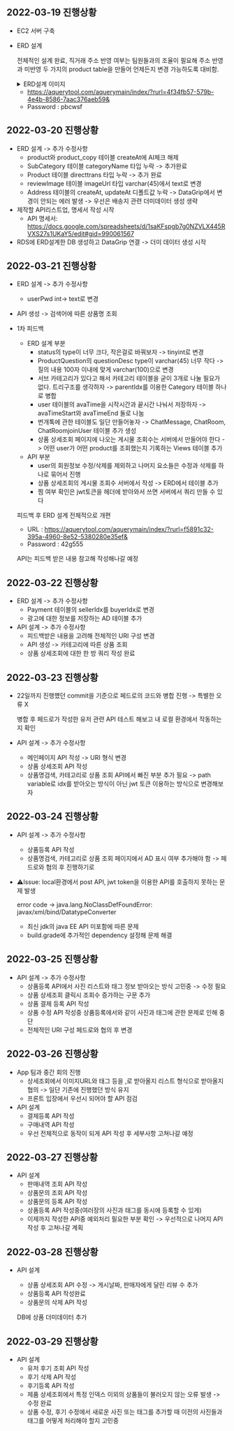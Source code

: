 ## 2022-03-19 진행상황
+ EC2 서버 구축
+ ERD 설계

  전체적인 설계 완료, 직거래 주소 반영 여부는 팀원들과의 조율이 필요해 주소 반영과 미반영 두 가지의 product table을 만들어 언제든지 변경 가능하도록 대비함.

  <details>
  <summary>ERD설계 이미지</summary>
  <div markdown="1">
    
  + ![화면 캡처 2022-03-20 011923](https://user-images.githubusercontent.com/77482065/159129383-35773f7b-8040-4611-a6fb-43622614faf2.png)
  </div>
  </details>
  
  + https://aquerytool.com/aquerymain/index/?rurl=4f34fb57-579b-4e4b-8586-7aac376aeb59&
  + Password : pbcwsf
  
## 2022-03-20 진행상황
+ ERD 설계 -> 추가 수정사항
  + product와 product_copy 테이블 createAt에  AI체크 해제
  + SubCategory 테이블 categoryName 타입 누락 -> 추가완료
  + Product 테이블 directtrans 타입 누락 -> 추가 완료
  + reviewImage 테이블 imageUrl 타입 varchar(45)에서 text로 변경
  + Address 테이블의 createAt, updateAt 디폴트값 누락 -> DataGrip에서 변경이 안되는 에러 발생 -> 우선은 배송지 관련 더미데이터 생성 생략
+ 제작할 API리스트업, 명세서 작성 시작
  + API 명세서: https://docs.google.com/spreadsheets/d/1saKFspgb7g0NZVLX445RVXS27s1UKaY5/edit#gid=990061567
+ RDS에 ERD설계한 DB 생성하고 DataGrip 연결 -> 더미 데이터 생성 시작

## 2022-03-21 진행상황
+ ERD 설계 -> 추가 수정사항
  +  userPwd int-> text로 변경
+ API 생성 -> 검색어에 따른 상품명 조회

+ 1차 피드백
  + ERD 설계 부분
    + status의 type이 너무 크다, 작은걸로 바꿔보자 -> tinyint로 변경
    + ProductQuestion의 questionDesc type이 varchar(45) 너무 작다 -> 질의 내용 100자 이내에 맞게 varchar(100)으로 변경
    + 서브 카테고리가 있다고 해서 카테고리 테이블을 굳이 3개로 나눌 필요가 없다. 트리구조를 생각하자 -> parentIdx를 이용한 Category 테이블 하나로 병합
    + user 테이블의 avaTime을 시작시간과 끝시간 나눠서 저장하자 -> avaTimeStart와 avaTimeEnd 둘로 나눔
    + 번개톡에 관한 테이블도 일단 만들어놓자 -> ChatMessage, ChatRoom, ChatRoomjoinUser 테이블 추가 생성
    + 상품 상세조회 페이지에 나오는 게시물 조회수는 서버에서 만들어야 한다 -> 어떤 user가 어떤 product를 조회했는지 기록하는 Views 테이블 추가
  + API 부분
    + user의 회원정보 수정/삭제를 제외하고 나머지 요소들은 수정과 삭제를 하나로 묶어서 진행
    + 상품 상세조회의 게시물 조회수 서버에서 작성 -> ERD에서 테이블 추가
    + 찜 여부 확인은 jwt토큰을 헤더에 받아와서 쓰면 서버에서 쿼리 만들 수 있다 

  피드백 후 ERD 설계 전체적으로 개편 
  + URL : https://aquerytool.com/aquerymain/index/?rurl=f5891c32-395a-4960-8e52-5380280e35ef&
  + Password : 42g555
  
  API는 피드백 받은 내용 참고해 작성해나갈 예정
   
## 2022-03-22 진행상황
  + ERD 설계 -> 추가 수정사항
    +  Payment 테이블의 sellerIdx를 buyerIdx로 변경
    +  광고에 대한 정보를 저장하는 AD 테이블 추가
  + API 설계 -> 추가 수정사항
    +  피드백받은 내용을 고려해 전체적인 URI 구성 변경
    +  API 생성 -> 카테고리에 따른 상품 조회
    +  상품 상세조회에 대한 한 방 쿼리 작성 완료

## 2022-03-23 진행상황
  + 22일까지 진행헀던 commit을 기준으로 페드로의 코드와 병합 진행 -> 특별한 오류 X

    병합 후 페드로가 작성한 유저 관련 API 테스트 해보고 내 로컬 환경에서 작동하는지 확인
  
  + API 설계 -> 추가 수정사항
    + 메인페이지 API 작성 -> URI 형식 변경
    + 상품 상세조회 API 작성
    + 상품명검색, 카테고리로 상품 조회 API에서 빠진 부분 추가 필요 -> path variable로 idx를 받아오는 방식이 아닌 jwt 토큰 이용하는 방식으로 변경해보자


 
 ## 2022-03-24 진행상황
  + API 설계 -> 추가 수정사항
    + 상품등록 API 작성 
    + 상품명검색, 카테고리로 상품 조회 페이지에서 AD 표시 여부 추가해야 함 -> 페드로와 협의 후 진행하기로

  + ⚠Issue: local환경에서 post API, jwt token을 이용한 API를 호출하지 못하는 문제 발생
  
     error code -> java.lang.NoClassDefFoundError: javax/xml/bind/DatatypeConverter
     
    +  최신 jdk의 java EE API 미포함에 따른 문제
    +  build.grade에 추가적인 dependency 설정해 문제 해결


 ## 2022-03-25 진행상황
  + API 설계 -> 추가 수정사항
    + 상품등록 API에서 사진 리스트와 태그 정보 받아오는 방식 고민중 -> 수정 필요
    + 상품 상세조회 클릭시 조회수 증가하는 구문 추가
    + 상품 결제 등록 API 작성
    + 상품 수정 API 작성중 상품등록에서와 같이 사진과 태그에 관한 문제로 인해 중단
    + 전체적인 URI 구성 페드로와 협의 후 변경


## 2022-03-26 진행상황
  + App 팀과 중간 회의 진행
    + 상세조회에서 이미지URL와 태그 등을 ,로 받아올지 리스트 형식으로 받아올지 협의 -> 일단 기존에 진행했던 방식 유지
    + 프론트 입장에서 우선시 되어야 할 API 점검
  + API 설계
    + 결제등록 API 작성
    + 구매내역 API 작성
    + 우선 전체적으로 동작이 되게 API 작성 후 세부사항 고쳐나갈 예정


## 2022-03-27 진행상황 
  + API 설계
    + 판매내역 조회 API 작성
    + 상품문의 조회 API 작성
    + 상품문의 등록 API 작성
    + 상품등록 API 작성중(여러장의 사진과 태그를 동시에 등록할 수 있게)
    + 이제까지 작성한 API중 예외처리 필요한 부분 확인 -> 우선적으로 나머지 API 작성 후 고쳐나갈 계획

## 2022-03-28 진행상황 
  + API 설계
    + 상품 상세조회 API 수정 -> 게시날짜, 판매자에게 달린 리뷰 수 추가
    + 상품등록 API 작성완료
    + 상품문의 삭제 API 작성

    DB에 상품 더미데이터 추가

## 2022-03-29 진행상황 
  + API 설계
    + 유저 후기 조회 API 작성
    + 후기 삭제 API 작성
    + 후기등록 API 작성
    + 제품 상세조회에서 특정 인덱스 이외의 상품들이 불러오지 않는 오류 발생 -> 수정 완료
    + 상품 수정, 후기 수정에서 새로운 사진 또는 태그를 추가할 때 이전의 사진들과 태그를 어떻게 처리해야 할지 고민중
